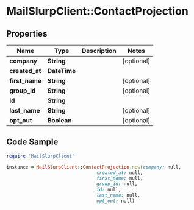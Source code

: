 # MailSlurpClient::ContactProjection

## Properties

Name | Type | Description | Notes
------------ | ------------- | ------------- | -------------
**company** | **String** |  | [optional] 
**created_at** | **DateTime** |  | 
**first_name** | **String** |  | [optional] 
**group_id** | **String** |  | [optional] 
**id** | **String** |  | 
**last_name** | **String** |  | [optional] 
**opt_out** | **Boolean** |  | [optional] 

## Code Sample

```ruby
require 'MailSlurpClient'

instance = MailSlurpClient::ContactProjection.new(company: null,
                                 created_at: null,
                                 first_name: null,
                                 group_id: null,
                                 id: null,
                                 last_name: null,
                                 opt_out: null)
```


